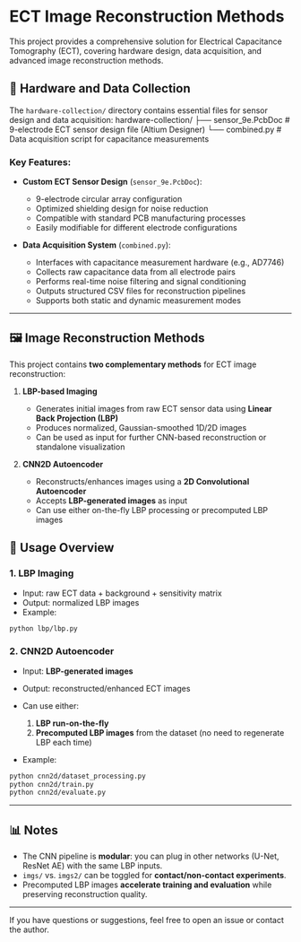 # ECT Image Reconstruction Methods

This project provides a comprehensive solution for Electrical Capacitance Tomography (ECT), covering hardware design, data acquisition, and advanced image reconstruction methods.

## 🔧 Hardware and Data Collection

The `hardware-collection/` directory contains essential files for sensor design and data acquisition:
hardware-collection/
├── sensor_9e.PcbDoc # 9-electrode ECT sensor design file (Altium Designer)
└── combined.py # Data acquisition script for capacitance measurements

### Key Features:
- **Custom ECT Sensor Design** (`sensor_9e.PcbDoc`):
  - 9-electrode circular array configuration
  - Optimized shielding design for noise reduction
  - Compatible with standard PCB manufacturing processes
  - Easily modifiable for different electrode configurations

- **Data Acquisition System** (`combined.py`):
  - Interfaces with capacitance measurement hardware (e.g., AD7746)
  - Collects raw capacitance data from all electrode pairs
  - Performs real-time noise filtering and signal conditioning
  - Outputs structured CSV files for reconstruction pipelines
  - Supports both static and dynamic measurement modes

---

## 🖼️ Image Reconstruction Methods

This project contains **two complementary methods** for ECT image reconstruction:

1. **LBP-based Imaging**  
   - Generates initial images from raw ECT sensor data using **Linear Back Projection (LBP)**  
   - Produces normalized, Gaussian-smoothed 1D/2D images  
   - Can be used as input for further CNN-based reconstruction or standalone visualization

2. **CNN2D Autoencoder**  
   - Reconstructs/enhances images using a **2D Convolutional Autoencoder**  
   - Accepts **LBP-generated images** as input  
   - Can use either on-the-fly LBP processing or precomputed LBP images


## 🚀 Usage Overview

### 1. LBP Imaging

- Input: raw ECT data + background + sensitivity matrix  
- Output: normalized LBP images  
- Example:
```bash
python lbp/lbp.py
```

### 2. CNN2D Autoencoder

- Input: **LBP-generated images**  
- Output: reconstructed/enhanced ECT images  
- Can use either:
  1. **LBP run-on-the-fly**  
  2. **Precomputed LBP images** from the dataset (no need to regenerate LBP each time)

- Example:
```bash
python cnn2d/dataset_processing.py
python cnn2d/train.py
python cnn2d/evaluate.py
```

---

## 📊 Notes

- The CNN pipeline is **modular**: you can plug in other networks (U-Net, ResNet AE) with the same LBP inputs.  
- `imgs/` vs. `imgs2/` can be toggled for **contact/non-contact experiments**.  
- Precomputed LBP images **accelerate training and evaluation** while preserving reconstruction quality.

---

If you have questions or suggestions, feel free to open an issue or contact the author.
